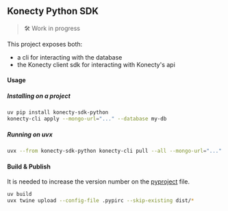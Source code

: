 ## Konecty Python SDK

> 🛠️ Work in progress

This project exposes both:

- a cli for interacting with the database
- the Konecty client sdk for interacting with Konecty's api

#### Usage

##### Installing on a project

```sh
uv pip install konecty-sdk-python
konecty-cli apply --mongo-url="..." --database my-db
```

##### Running on uvx

```sh
uvx --from konecty-sdk-python konecty-cli pull --all --mongo-url="..." --database my-db
```

#### Build & Publish

It is needed to increase the version number on the [pyproject](./pyproject.toml) file.

```sh
uv build
uvx twine upload --config-file .pypirc --skip-existing dist/*
```
